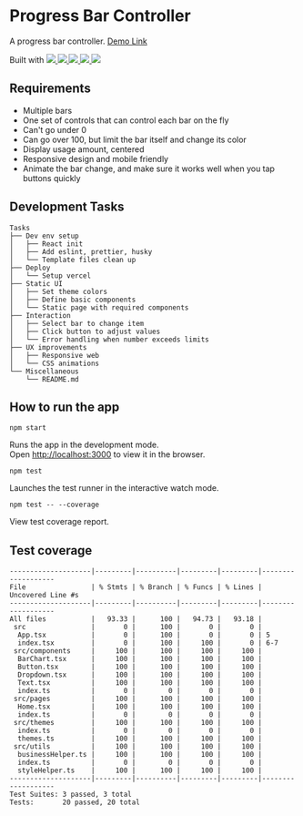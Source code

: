 # Progress Bar Controller

A progress bar controller. [Demo Link](https://progress-bar-controller.vercel.app)

Built with
<a href="http://react.dev/" target="_blank">![](https://img.shields.io/badge/React-61DAFB?style=flat-square&logo=react&logoColor=black)
</a>
<a href="https://www.typescriptlang.org/" target="_blank">![](https://img.shields.io/badge/TypeScript-3178C6?style=flat-square&logo=typescript&logoColor=white)
</a>
<a href="https://styled-components.com/" target="_blank">![](https://img.shields.io/badge/styledcomponents-DB7093?style=flat-square&logo=styledcomponents&logoColor=white)
</a>
<a href="https://testing-library.com/" target="_blank">![](https://img.shields.io/badge/testinglibrary-E33332?style=flat-square&logo=testinglibrary&logoColor=white)
</a>
<a href="https://vercel.com/" target="_blank">![](https://img.shields.io/badge/Vercel-000000?style=flat-square&logo=vercel&logoColor=white)
</a>

## Requirements

- Multiple bars
- One set of controls that can control each bar on the fly
- Can't go under 0
- Can go over 100, but limit the bar itself and change its color
- Display usage amount, centered
- Responsive design and mobile friendly
- Animate the bar change, and make sure it works well when you tap buttons
quickly

## Development Tasks
```
Tasks
├── Dev env setup
│   ├── React init
│   ├── Add eslint, prettier, husky
│   └── Template files clean up
├── Deploy
│   └── Setup vercel
├── Static UI
│   ├── Set theme colors
│   ├── Define basic components
│   └── Static page with required components
├── Interaction
│   ├── Select bar to change item
│   ├── Click button to adjust values
│   └── Error handling when number exceeds limits
├── UX improvements
│   ├── Responsive web
│   └── CSS animations
└── Miscellaneous
    └── README.md
```

## How to run the app

`npm start`

Runs the app in the development mode.\
Open [http://localhost:3000](http://localhost:3000) to view it in the browser.


`npm test`

Launches the test runner in the interactive watch mode.

`npm test -- --coverage`

View test coverage report.

## Test coverage
```
--------------------|---------|----------|---------|---------|-------------------
File                | % Stmts | % Branch | % Funcs | % Lines | Uncovered Line #s
--------------------|---------|----------|---------|---------|-------------------
All files           |   93.33 |      100 |   94.73 |   93.18 |                   
 src                |       0 |      100 |       0 |       0 |                   
  App.tsx           |       0 |      100 |       0 |       0 | 5                 
  index.tsx         |       0 |      100 |     100 |       0 | 6-7               
 src/components     |     100 |      100 |     100 |     100 |                   
  BarChart.tsx      |     100 |      100 |     100 |     100 |                   
  Button.tsx        |     100 |      100 |     100 |     100 |                   
  Dropdown.tsx      |     100 |      100 |     100 |     100 |                   
  Text.tsx          |     100 |      100 |     100 |     100 |                   
  index.ts          |       0 |        0 |       0 |       0 |                   
 src/pages          |     100 |      100 |     100 |     100 |                   
  Home.tsx          |     100 |      100 |     100 |     100 |                   
  index.ts          |       0 |        0 |       0 |       0 |                   
 src/themes         |     100 |      100 |     100 |     100 |                   
  index.ts          |       0 |        0 |       0 |       0 |                   
  themes.ts         |     100 |      100 |     100 |     100 |                   
 src/utils          |     100 |      100 |     100 |     100 |                   
  businessHelper.ts |     100 |      100 |     100 |     100 |                   
  index.ts          |       0 |        0 |       0 |       0 |                   
  styleHelper.ts    |     100 |      100 |     100 |     100 |                 
--------------------|---------|----------|---------|---------|-------------------
Test Suites: 3 passed, 3 total
Tests:       20 passed, 20 total
```
